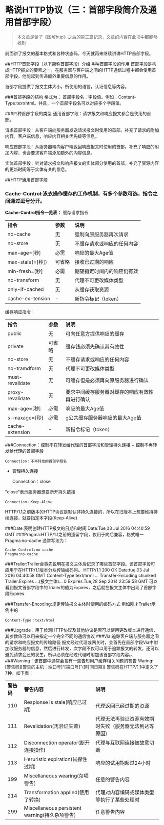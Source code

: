 # 略说HTTP协议（三：首部字段简介及通用首部字段）
> 本文章是读了《图解http》之后的第三篇记录，文章的内容在此书中都能够找到

前面讲了报文的基本格式和各种状态码，今天就再来继续讲讲HTTP首部字段。

##HTTP首部字段（以下简称首部字段）介绍
###首部字段的作用
首部字段是构成HTTP报文的要素之一，在服务器与客户端之间的HTTP通信过程中都会使用首部字段，他能起到传递额外重要信息的作用。

首部字段提供了报文主体大小，所使用的语言，认证信息等内容。

###首部字段的结构
格式为： 首部字段名：字段值。例如：Content-Type:text/html。并且，一个首部字段名可以对应多个字段值。

###四种首部字段的类型
通用首部字段：请求报文和响应报文都会是使用的首部。

请求首部字段：从客户端向服务器发送请求报文时使用的首部。补充了请求的附加内容，客户端信息，响应内容相关优先级等信息。

响应首部字段：从服务器端向客户端返回响应报文时使用的首部。补充了响应的附加内容，也会要求客户端添加额外的内容信息。

实体首部字段：针对请求报文和响应报文的实体部分使用的首部。补充了资源内容的更新时间等于实体有关的信息。

##HTTP通用首部字段
### Cache-Control:泳衣操作缓存的工作机制，有多个参数可选，指令之间通过逗号分开。

**Cache-Control指令一览表：**
缓存请求指令
<table cellspacing="0">
	<tr>
		<td><b>指令</b></td>
		<td><b>参数</b></td>
		<td><b>说明</b></td>
	</tr>
	<tr>
		<td>no-cache</td>
		<td>无</td>
		<td>强制向原服务器再次请求</td>
	</tr>
	<tr>
		<td>no-store</td>
		<td>无</td>
		<td>不缓存请求或响应的任何内容</td>
	</tr>
	<tr>
		<td>max-age=[秒]</td>
		<td>必需</td>
		<td>响应的最大Age值</td>
	</tr>
	<tr>
		<td>max-stale(=[秒])</td>
		<td>可省略</td>
		<td>接收已过期的响应</td>
	</tr>
	<tr>
		<td>min-fresh=[秒]</td>
		<td>必需</td>
		<td>期望指定时间内的响应仍有效</td>
	</tr>
	<tr>
		<td>no-transform</td>
		<td>无</td>
		<td>代理不可更改媒体类型</td>
	</tr>
	<tr>
		<td>only-if-cached</td>
		<td>无</td>
		<td>从缓存获取资源</td>
	</tr>
	<tr>
		<td>cache-ex-tension</td>
		<td>-</td>
		<td>新指令标记（token）</td>
	</tr>
</table>
缓存响应指令：
<table cellspacing="0">
	<tr>
		<td><b>指令</b></td>
		<td><b>参数</b></td>
		<td><b>说明</b></td>
	</tr>
	<tr>
		<td>public</td>
		<td>无</td>
		<td>可向任意方提供响应的缓存</td>
	</tr>
	<tr>
		<td>private</td>
		<td>可省略</td>
		<td>缓存钱必须先确认其有效性</td>
	</tr>
	<tr>
		<td>no-store</td>
		<td>无</td>
		<td>不缓存请求或响应的任何内容</td>
	</tr>
	<tr>
		<td>no-tramdform</td>
		<td>无</td>
		<td>代理不可更改媒体类型</td>
	</tr>
	<tr>
		<td>must-revalidate</td>
		<td>无</td>
		<td>可缓存但是必须再向原服务器进行确认</td>
	</tr>
	<tr>
		<td>proxy-revalidate</td>
		<td>无</td>
		<td>要求中间缓存服务器对缓存的响应有效性再进行确认</td>
	</tr>
	<tr>
		<td>max-age=[秒]</td>
		<td>必需</td>
		<td>响应的最大Age值</td>
	</tr>
	<tr>
		<td>s-maxage=[秒]</td>
		<td>必需</td>
		<td>g公共缓存服务器响应的最大Age值</td>
	</tr>
	<tr>
		<td>cache-extension</td>
		<td>-</td>
		<td>新指令标记（token）</td>
	</tr>
</table>	
###Connection：控制不在转发给代理的首部字段和管理持久连接
+ 控制不再转发给代理的首部字段 

	Connection：不再转发的首部字段名

+ 管理持久连接

	Connection：close 

"close"表示服务器想要断开持久链接

	Connection：Keep-Alive 

HTTP/1.1之前版本的HTTP协议是默认非持久连接的，所以在旧版本上想要维持持续连接，就要指定本字段(Keep-Alive)

###Date:表明创建HTTP报文的日期和时间
	Date:Tue,03 Jul 2016 04:40:59 GMT
###Pragma:HTTP/1.1之前的遗留字段，仅用于向后兼容，格式唯一
	Pragma:no-cache
通常写法为：

    Cache-Control:no-cache 
	Pragma:no-cache


###Trailer:Trailer会事先说明在报文主体后记录了哪些首部字段。该首部字段可应用于在HTTP/1.1版本分块传输编码时。
	HTTP/1.1 200 OK
	Date:tue,03 Jul 2016 04:40:58 GMT
	Content-Type:text/hrml
	...
	Transfer-Encoding:chunked
	Trailer:Expires
	...(报文主体)...
	0
	Expires:Tue,28 Sep 2014 23:59:58 GMT
可以看到报文首部字段中的Trialer的值为Expires，之后就在报文主体中出现了首部字段Expires

###Transfer-Encoding:规定传输报文主体时使用的编码方式
例如刚才Trailer示例中的

	Content-Type：text/html
###Upgrade：用于检测HTTP协议及其他协议是否可以使用更改版本进行通信，其参数值可以用来指定一个完全不同的通信协议
###Via:追踪客户端与服务器之间的请求和响应报文的传输路径
报文经过代理或网关时，会首先在首部字段Via中附加改服务器的信息，然后进行转发，次字段不仅可以用于追踪报文的转发，还可以避免请求会还的发生，所以必须在经过代理时附加该首部字段内容。、
###Warning：该首部中通常会含有一些告知用户缓存相关问题的警告
	Waring:[警告码][警告的主机：端口号]“[端口号]”([时间日期])
警告码在HTTP/1.1中定义了7种，如下表：
<table cellspacing="0">
	<tr>
		<td><b>警告码</b></td>
		<td><b>警告内容</b></td>
		<td><b>说明</b></td>
	</tr>
	<tr>
		<td>110</td>
		<td>Respionse is stale(响应已过期)</td>
		<td>代理返回已经过期的资源</td>
	</tr>
	<tr>
		<td>111</td>
		<td>Revalidation(再验证失败)</td>
		<td>代理无法再验证资源有效期时失败（服务器无法到达等原因）</td>
	</tr>
	<tr>
		<td>112</td>
		<td>Disconnection operator(断开连接操作)</td>
		<td>代理与互联网连接被故意切断</td>
	</tr>
	<tr>
		<td>113</td>
		<td>Heruristic expiration(试探性过期)</td>
		<td>响应的试用期超过24小时</td>
	</tr>
	<tr>
		<td>199</td>
		<td>Miscellaneous wearing(杂项警告)</td>
		<td>任意的警告内容</td>
	</tr>
	<tr>
		<td>214</td>
		<td>Transformation applied(使用了转换)</td>
		<td>代理对内容编码或媒体类型等执行了某些处理时</td>
	</tr>
	<tr>
		<td>299</td>
		<td>Miscellaneous persistent warning(持久杂项警告)</td>
		<td>任意警告内容</td>
	</tr>
</table>